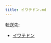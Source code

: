 ```yaml
---
title: イワテドン.md
---
```

<div>

転送先:

-   [イワテドン](/Iwatedon.net "Iwatedon.net")

</div>

<div>

</div>
